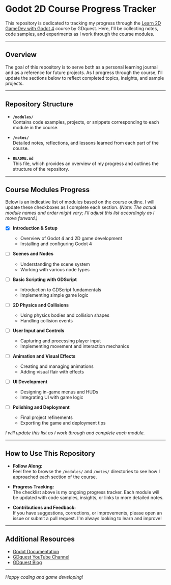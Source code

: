 # Godot 2D Course Progress Tracker

This repository is dedicated to tracking my progress through the [Learn 2D GameDev with Godot 4](https://school.gdquest.com/products/learn_2d_gamedev_godot_4) course by GDquest. Here, I'll be collecting notes, code samples, and experiments as I work through the course modules.

---

## Overview

The goal of this repository is to serve both as a personal learning journal and as a reference for future projects. As I progress through the course, I'll update the sections below to reflect completed topics, insights, and sample projects.

---

## Repository Structure

- **`/modules/`**  
  Contains code examples, projects, or snippets corresponding to each module in the course.

- **`/notes/`**  
  Detailed notes, reflections, and lessons learned from each part of the course.

- **`README.md`**  
  This file, which provides an overview of my progress and outlines the structure of the repository.

---

## Course Modules Progress

Below is an indicative list of modules based on the course outline. I will update these checkboxes as I complete each section. *(Note: The actual module names and order might vary; I'll adjust this list accordingly as I move forward.)*

- [x] **Introduction & Setup**
  - Overview of Godot 4 and 2D game development
  - Installing and configuring Godot 4

- [ ] **Scenes and Nodes**
  - Understanding the scene system
  - Working with various node types

- [ ] **Basic Scripting with GDScript**
  - Introduction to GDScript fundamentals
  - Implementing simple game logic

- [ ] **2D Physics and Collisions**
  - Using physics bodies and collision shapes
  - Handling collision events

- [ ] **User Input and Controls**
  - Capturing and processing player input
  - Implementing movement and interaction mechanics

- [ ] **Animation and Visual Effects**
  - Creating and managing animations
  - Adding visual flair with effects

- [ ] **UI Development**
  - Designing in-game menus and HUDs
  - Integrating UI with game logic

- [ ] **Polishing and Deployment**
  - Final project refinements
  - Exporting the game and deployment tips

*I will update this list as I work through and complete each module.*

---

## How to Use This Repository

- **Follow Along:**  
  Feel free to browse the `/modules/` and `/notes/` directories to see how I approached each section of the course.

- **Progress Tracking:**  
  The checklist above is my ongoing progress tracker. Each module will be updated with code samples, insights, or links to more detailed notes.

- **Contributions and Feedback:**  
  If you have suggestions, corrections, or improvements, please open an issue or submit a pull request. I'm always looking to learn and improve!

---

## Additional Resources

- [Godot Documentation](https://docs.godotengine.org/en/stable/)
- [GDquest YouTube Channel](https://www.youtube.com/c/Gdquest)
- [GDquest Blog](https://www.gdquest.com/)

---

*Happy coding and game developing!*
